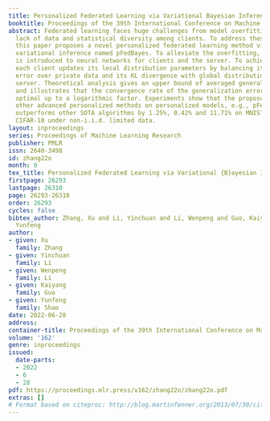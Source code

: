 ```yaml
---
title: Personalized Federated Learning via Variational Bayesian Inference
booktitle: Proceedings of the 39th International Conference on Machine Learning
abstract: Federated learning faces huge challenges from model overfitting due to the
  lack of data and statistical diversity among clients. To address these challenges,
  this paper proposes a novel personalized federated learning method via Bayesian
  variational inference named pFedBayes. To alleviate the overfitting, weight uncertainty
  is introduced to neural networks for clients and the server. To achieve personalization,
  each client updates its local distribution parameters by balancing its construction
  error over private data and its KL divergence with global distribution from the
  server. Theoretical analysis gives an upper bound of averaged generalization error
  and illustrates that the convergence rate of the generalization error is minimax
  optimal up to a logarithmic factor. Experiments show that the proposed method outperforms
  other advanced personalized methods on personalized models, e.g., pFedBayes respectively
  outperforms other SOTA algorithms by 1.25%, 0.42% and 11.71% on MNIST, FMNIST and
  CIFAR-10 under non-i.i.d. limited data.
layout: inproceedings
series: Proceedings of Machine Learning Research
publisher: PMLR
issn: 2640-3498
id: zhang22o
month: 0
tex_title: Personalized Federated Learning via Variational {B}ayesian Inference
firstpage: 26293
lastpage: 26310
page: 26293-26310
order: 26293
cycles: false
bibtex_author: Zhang, Xu and Li, Yinchuan and Li, Wenpeng and Guo, Kaiyang and Shao,
  Yunfeng
author:
- given: Xu
  family: Zhang
- given: Yinchuan
  family: Li
- given: Wenpeng
  family: Li
- given: Kaiyang
  family: Guo
- given: Yunfeng
  family: Shao
date: 2022-06-28
address:
container-title: Proceedings of the 39th International Conference on Machine Learning
volume: '162'
genre: inproceedings
issued:
  date-parts:
  - 2022
  - 6
  - 28
pdf: https://proceedings.mlr.press/v162/zhang22o/zhang22o.pdf
extras: []
# Format based on citeproc: http://blog.martinfenner.org/2013/07/30/citeproc-yaml-for-bibliographies/
---
```

